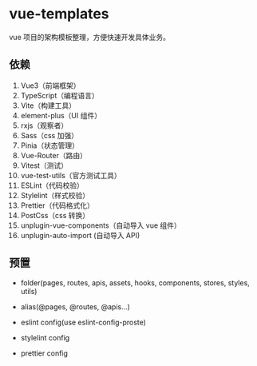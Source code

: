 # vue-templates

vue 项目的架构模板整理，方便快速开发具体业务。

## 依赖

1. Vue3（前端框架）
2. TypeScript（编程语言）
3. Vite（构建工具）
4. element-plus（UI 组件）
5. rxjs（观察者）
6. Sass（css 加强）
7. Pinia（状态管理）
8. Vue-Router（路由）
9. Vitest（测试）
10. vue-test-utils（官方测试工具）
11. ESLint（代码校验）
12. Stylelint（样式校验）
13. Prettier（代码格式化）
14. PostCss（css 转换）
15. unplugin-vue-components（自动导入 vue 组件）
16. unplugin-auto-import (自动导入 API)

## 预置

- folder(pages, routes, apis, assets, hooks, components, stores, styles, utils)

- alias(@pages, @routes, @apis...)

- eslint config(use eslint-config-proste)

- stylelint config

- prettier config

